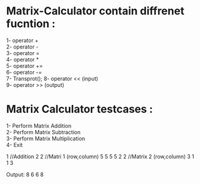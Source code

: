 # Matrix-Calculator contain diffrenet fucntion :
1- operator + <br> 
2- operator - <br> 
3- operator = <br> 
4- operator * <br> 
5- operator += <br> 
6- operator -= <br> 
7- Transprot();
8- operator << (input) <br> 
9- operator >> (output) <br> 

# Matrix Calculator testcases :
1- Perform Matrix Addition <br>
2- Perform Matrix Subtraction <br>
3- Perform Matrix Multiplication <br>
4- Exit <br>


1 //Addition
2 2 //Matri 1 (row,column)
5 5 
5 5
2 2 //Matrix 2 (row,column)
3 1
1 3

Output:
8 6
6 8
